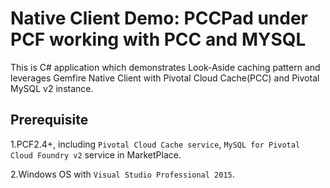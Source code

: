 # Native Client Demo: PCCPad under PCF working with PCC and MYSQL

This is C# application which demonstrates Look-Aside caching pattern and leverages Gemfire Native Client with Pivotal Cloud Cache(PCC) and Pivotal MySQL v2 instance.

## Prerequisite

1.PCF2.4+, including `Pivotal Cloud Cache service`, `MySQL for Pivotal Cloud Foundry v2` service in MarketPlace.

2.Windows OS with `Visual Studio Professional 2015`.



